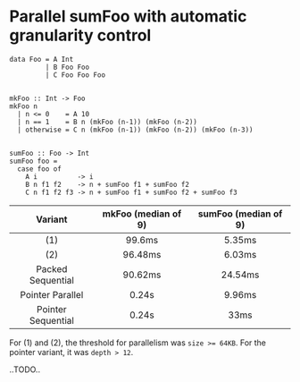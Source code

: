 # Parallel sumFoo with automatic granularity control

```
data Foo = A Int
         | B Foo Foo
         | C Foo Foo Foo


mkFoo :: Int -> Foo
mkFoo n
  | n <= 0    = A 10
  | n == 1    = B n (mkFoo (n-1)) (mkFoo (n-2))
  | otherwise = C n (mkFoo (n-1)) (mkFoo (n-2)) (mkFoo (n-3))


sumFoo :: Foo -> Int
sumFoo foo =
  case foo of
    A i          -> i
    B n f1 f2    -> n + sumFoo f1 + sumFoo f2
    C n f1 f2 f3 -> n + sumFoo f1 + sumFoo f2 + sumFoo f3
```


| Variant | mkFoo (median of 9) | sumFoo (median of 9) |
| :---:   |        :---:        |         :---:        |
| (1) | 99.6ms | 5.35ms |
| (2) | 96.48ms | 6.03ms |
| Packed Sequential | 90.62ms | 24.54ms |
| Pointer Parallel | 0.24s | 9.96ms |
| Pointer Sequential | 0.24s | 33ms |


For (1) and (2), the threshold for parallelism was `size >= 64KB`. For the
pointer variant, it was `depth > 12`.

..TODO..
